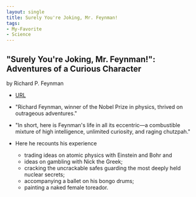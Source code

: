 ```yaml
---
layout: single
title: Surely You're Joking, Mr. Feynman! 
tags:
- My-Favorite
- Science
---
```


## "Surely You're Joking, Mr. Feynman!": Adventures of a Curious Character
by Richard P. Feynman

- [URL](https://www.goodreads.com/book/show/35167685-surely-you-re-joking-mr-feynman)

- "Richard Feynman, winner of the Nobel Prize in physics, thrived on outrageous adventures."
- "In short, here is Feynman's life in all its eccentric—a combustible mixture of high intelligence, unlimited curiosity, and raging chutzpah."
- Here he recounts  his experience 
	+ trading ideas on atomic physics with Einstein and Bohr and 
	+ ideas on gambling with Nick the Greek; 
	+ cracking the uncrackable safes guarding the most deeply held nuclear secrets; 
	+ accompanying a ballet on his bongo drums; 
	+ painting a naked female toreador. 


